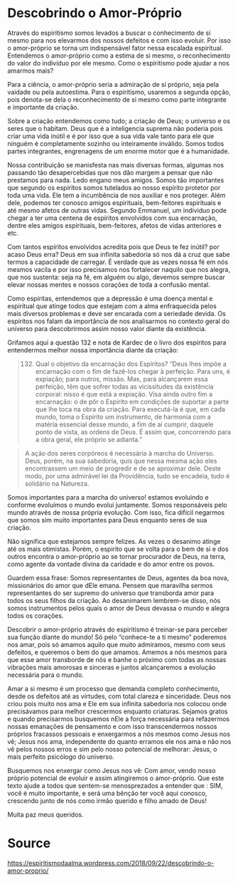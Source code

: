 # Descobrindo o Amor-Próprio

Através do espiritismo somos levados a buscar o conhecimento de si mesmo para nos elevarmos dos nossos defeitos e com isso evoluir. Por isso o amor-próprio se torna um indispensável fator nessa escalada espiritual. Entendemos o amor-próprio como a estima de si mesmo, o reconhecimento do valor do indivíduo por ele mesmo. Como o espiritismo pode ajudar a nos amarmos mais?

Para a ciência, o amor-próprio seria a admiração de si próprio, seja pela vaidade ou pela autoestima. Para o espiritismo, usaremos a segunda opção, pois denota-se dela o reconhecimento de si mesmo como parte integrante e importante da criação.

Sobre a criação entendemos como tudo; a criação de Deus; o universo e os seres que o habitam. Deus que é a inteligencia suprema não poderia pois criar uma vida inútil e é por isso que a sua vida vale tanto para ele que ninguém é completamente sozinho ou inteiramente inválido. Somos todos partes integrantes, engrenagens de um enorme motor que é a humanidade.

Nossa contribuição se manisfesta nas mais diversas formas, algumas nos passando tão desapercebidas que nos dão margem a pensar que não prestamos para nada. Ledo engano meus amigos. Somos tão importantes que segundo os espíritos somos tutelados ao nosso espírito protetor por toda uma vida. Ele tem a incumbência de nos auxiliar e nos proteger. Além dele, podemos ter conosco amigos espirituais, bem-feitores espirituais e até mesmo afetos de outras vidas. Segundo Emmanuel, um individuo pode chegar a ter uma centena de espíritos envolvidos com sua encarnação, dentre eles amigos espirituais, bem-feitores, afetos de vidas anteriores e etc.

Com tantos espíritos envolvidos acredita pois que Deus te fez inútil? por acaso Deus erra? Deus em sua infinita sabedoria só nos dá a cruz que sabe termos a capacidade de carregar. É verdade que as vezes nossa fé em nós mesmos vacila e por isso precisamos nos fortalecer naquilo que nos alegra, que nos sustenta: seja na fé, em alguém ou algo, devemos sempre buscar elevar nossas mentes e nossos corações de toda a confusão mental.

Como espíritas, entendemos que a depressão é uma doença mental e espiritual que atinge todos que estejam com a alma enfraquecida pelos mais diversos problemas e deve ser encarada com a seriedade devida. Os espíritos nos falam da importância de nos analisarmos no contexto geral do universo para descobrirmos assim nosso valor diante da existência.

Grifamos aqui a questão 132 e nota de Kardec de o livro dos espíritos para entendermos melhor nossa importância diante da criação:

> 132. Qual o objetivo da encarnação dos Espíritos?
> “Deus lhes impõe a encarnação com o fim de fazê-los chegar à perfeição. Para uns, é expiação; para outros, missão. Mas, para alcançarem essa perfeição, têm que sofrer todas as vicissitudes da existência corporal: nisso é que está a expiação. Visa ainda outro fim a encarnação: o de pôr o Espírito em condições de suportar a parte que lhe toca na obra da criação. Para executá-la é que, em cada mundo, toma o Espírito um instrumento, de harmonia com a matéria essencial desse mundo, a fim de aí cumprir, daquele ponto de vista, as ordens de Deus. É assim que, concorrendo para a obra geral, ele próprio se adianta.”

> A ação dos seres corpóreos é necessária à marcha do Universo. Deus, porém, na sua sabedoria, quis que nessa mesma ação eles encontrassem um meio de progredir e de se aproximar dele. Deste modo, por uma admirável lei da Providência, tudo se encadeia, tudo é solidário na Natureza.

Somos importantes para a marcha do universo! estamos evoluindo e conforme evoluímos o mundo evolui juntamente. Somos responsáveis pelo mundo através de nossa própria evolução. Com isso, fica difícil negarmos que somos sim muito importantes para Deus enquanto seres de sua criação.

Não significa que estejamos sempre felizes. As vezes o desanimo atinge até os mais otimistas. Porém, o espirito que se volta para o bem de si e dos outros encontra o amor-próprio ao se tornar procurador de Deus, na terra, como agente da vontade divina da caridade e do amor entre os povos.

Guardem essa frase: Somos representantes de Deus, agentes da boa nova, missionários do amor que dEle emana. Pensem que maravilha sermos representantes do ser supremo do universo que transborda amor para todos os seus filhos da criação. Ao desanimarem lembrem-se disso, nós somos instrumentos pelos quais o amor de Deus devassa o mundo e alegra todos os corações.

Descobrir o amor-próprio através do espiritismo é treinar-se para perceber sua função diante do mundo! Só pelo “conhece-te a ti mesmo” poderemos nos amar, pois só amamos aquilo que muito admiramos, mesmo com seus defeitos, e queremos o bem do que amamos. Amemos a nós mesmos para que esse amor transborde de nós e banhe o próximo com todas as nossas vibrações mais amorosas e sinceras e juntos alcançaremos a evolução necessária para o mundo.

Amar a si mesmo é um processo que demanda completo conhecimento, desde os defeitos até as virtudes, com total clareza e sinceridade. Deus nos criou pois muito nos ama e Ele em sua infinita sabedoria nos colocou onde precisávamos para melhor crescermos enquanto criaturas. Sejamos gratos e quando precisarmos busquemos nEle a força necessária para refazermos nossas emanações de pensamento e com isso transcendermos nossos próprios fracassos pessoais e enxergarmos a nós mesmos como Jesus nos vê; Jesus nos ama, independente do quanto erramos ele nos ama e não nos vê pelos nossos erros e sim pelo nosso potencial de melhorar: Jesus, o mais perfeito psicólogo do universo.

Busquemos nos enxergar como Jesus nos vê: Com amor, vendo nosso próprio potencial de evoluir e assim atingiremos o amor-próprio. Que este texto ajude a todos que sentem-se menosprezados a entender que : SIM, você é muito importante, e será uma bênção ter você aqui conosco, crescendo junto de nós como irmão querido e filho amado de Deus!

Muita paz meus queridos.

# Source
https://espiritismodaalma.wordpress.com/2018/09/22/descobrindo-o-amor-proprio/
